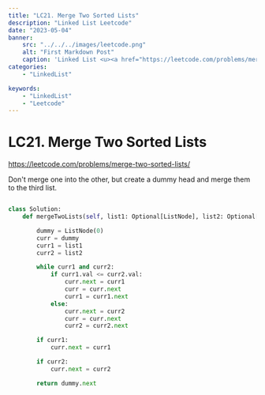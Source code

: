```yaml
---
title: "LC21. Merge Two Sorted Lists"
description: "Linked List Leetcode"
date: "2023-05-04"
banner:
    src: "../../../images/leetcode.png"
    alt: "First Markdown Post"
    caption: 'Linked List <u><a href="https://leetcode.com/problems/merge-two-sorted-lists/"> LeetCode</a></u>'
categories:
    - "LinkedList"

keywords:
    - "LinkedList"
    - "Leetcode"
---
```


# LC21. Merge Two Sorted Lists

https://leetcode.com/problems/merge-two-sorted-lists/

Don't merge one into the other, but create a dummy head and merge them
to the third list.

```python

class Solution:
    def mergeTwoLists(self, list1: Optional[ListNode], list2: Optional[ListNode]) -> Optional[ListNode]:

        dummy = ListNode(0)
        curr = dummy
        curr1 = list1
        curr2 = list2

        while curr1 and curr2:
            if curr1.val <= curr2.val:
                curr.next = curr1
                curr = curr.next
                curr1 = curr1.next
            else:
                curr.next = curr2
                curr = curr.next
                curr2 = curr2.next

        if curr1:
            curr.next = curr1

        if curr2:
            curr.next = curr2

        return dummy.next
```
